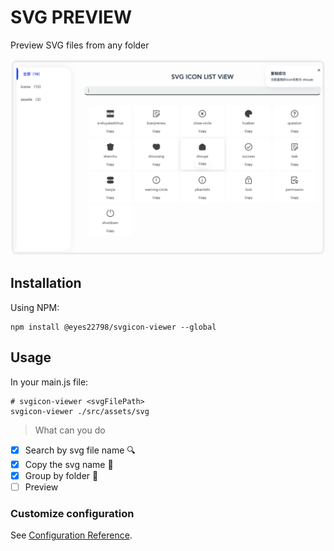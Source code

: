 # SVG PREVIEW
Preview SVG files from any folder

<img decoding="async" src="https://github.com/Eyes22798/svgicon-viewer/blob/main/assets/preview.png">

## Installation
Using NPM:
```shell
npm install @eyes22798/svgicon-viewer --global
```

## Usage
In your main.js file:
```shell
# svgicon-viewer <svgFilePath>
svgicon-viewer ./src/assets/svg
```

> What can you do

- [x] Search by svg file name 🔍
- [x] Copy the svg name 📝
- [x] Group by folder 💼
- [ ] Preview 

### Customize configuration

See [Configuration Reference](https://cli.vuejs.org/config/).
